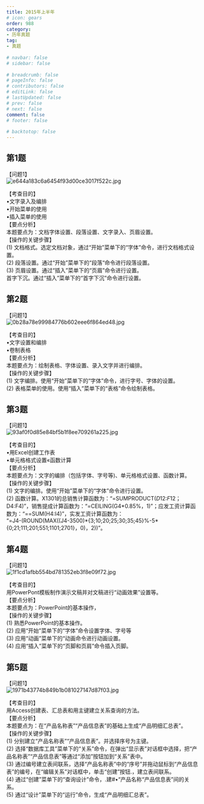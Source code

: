 ```yaml
---  
title: 2015年上半年  
# icon: gears  
order: 988  
category:  
- 历年真题  
tag:  
- 真题  
  
# navbar: false  
# sidebar: false  
  
# breadcrumb: false  
# pageInfo: false  
# contributors: false  
# editLink: false  
# lastUpdated: false  
# prev: false  
# next: false  
comment: false  
# footer: false  
  
# backtotop: false  
---  
```

## 第1题 ##

【问题1】  
![e644a183c6a6454f93d00ce3017f522c.jpg][]  
  
【考查目的】  
•文字录入及编排  
•开始菜单的使用  
•插入菜单的使用  
【要点分析】  
本题要点为：文档字体设置、段落设置、文字录入、页眉设置。  
【操作的关键步骤】  
(1) 文档格式。选定文档对象，通过“开始”菜单下的“字体”命令，进行文档格式设置。  
(2) 段落设置。通过“开始”菜单下的“段落“命令进行段落设置。  
(3) 页眉设置。通过“插入”菜单下的“页眉”命令进行设置。  
首字下沉。通过“插入”菜单下的“首字下沉”命令进行设置。  


## 第2题 ##

【问题1】  
![0b28a78e99984776b602eee6f864ed48.jpg][]  
  
【考查目的】  
•文字设置和编排  
•卷制表格  
【要点分析】  
本题要点为：绘制表格、字体设置、录入文字并进行编排。  
【操作的关键步骤】  
(1) 文字编排。使用“开始”菜单下的“字体”命令，进行字号、字体的设置。  
(2) 表格菜单的使用。使用“插入”菜单下的“表格”命令绘制表格。  


## 第3题 ##

【问题1】  
![93af0f0d85e84bf5b1f8ee709261a225.jpg][]  
  
【考查目的】  
•用Excel创建工作表  
•单元格格式设置«函数计算  
【要点分析】  
本题要点为：文字的编排（包括字体、字号等)、单元格格式设置、函数计算。  
【操作的关键步骤】  
(1) 文字的编排。使用“开始”菜单下的“字体”命令进行设置。  
(2) 函数计算。X1301的总销售计算函数为：“=SUMPRODUCT($D$12:$F$12；D4:F4)”，销售提成计算函数为：“=CEILING(G4\*0.85%，1)”；应发工资计算函数为：“==SUM(H4:I4)”，实发工资计算函数为：  
“=J4-(ROUND(MAX((J4-3500)\*\{3;10;20;25;30;35;45\}%-5\*\{0;21;111;201;551;1101;2701\}，0)，2))”。  
  


## 第4题 ##

【问题1】  
![1f1cd1afbb554bd781352eb3f8e09f72.jpg][]  
  
【考查目的】  
用PowerPont模板制作演示文稿并对文稿进行“动画效果”设置等。  
【要点分析】  
本题要点为：PowerPoint的基本操作，  
【操作的关键步骤】  
(1) 熟悉PowerPoint的基本操作。  
(2) 应用“开始”菜单下的“字体”命令设置字体、字号等  
(3) 应用“动画”菜单下的“动画命令进行动画设置。  
(4) 应用“插入”菜单下的“页脚和页肩”命令插入页脚。  


## 第5题 ##

【问题1】  
![1971b43774b849b1b081027147d87f03.jpg][]  
  
【考查目的】  
用Access创建表、汇总表和用主键建立关系查询的方法。  
【要点分析】  
本题要点为：在“产品名称表”“产品信息表”的基础上生成“产品明细汇总表”。  
【操作的关键步骤】  
(1) 分别建立“产品名称表”“产品信息表”。并选择序号为主键。  
(2) 选择“数据库工具”菜单下的“关系”命令，在弹出“显示表”对话框中选择，把“产品名称表”“产品信息表”等通过“添加”按钮加到“关系”表中。  
(3) 通过编号建立表间联系，选择“产品名称表”中的“序号”并拖动鼠标到“产品信息表”的编号，在“编辑关系”对话框中，单击“创建”按钮.，建立表间联系。  
(4) 通过“创建”菜单下的“查询设计”命令，.建\#•“产品名称“产品信息表”间的关系。  
(5) 通过“设计”菜单下的“运行”命令，生成“产品明细汇总表”。  



[e644a183c6a6454f93d00ce3017f522c.jpg]: https://www.xkxxkx.cn/file/exam/software/信息处理技术员/案例/第1题/e644a183c6a6454f93d00ce3017f522c.jpg
[0b28a78e99984776b602eee6f864ed48.jpg]: https://www.xkxxkx.cn/file/exam/software/信息处理技术员/案例/第2题/0b28a78e99984776b602eee6f864ed48.jpg
[93af0f0d85e84bf5b1f8ee709261a225.jpg]: https://www.xkxxkx.cn/file/exam/software/信息处理技术员/案例/第3题/93af0f0d85e84bf5b1f8ee709261a225.jpg
[1f1cd1afbb554bd781352eb3f8e09f72.jpg]: https://www.xkxxkx.cn/file/exam/software/信息处理技术员/案例/第4题/1f1cd1afbb554bd781352eb3f8e09f72.jpg
[1971b43774b849b1b081027147d87f03.jpg]: https://www.xkxxkx.cn/file/exam/software/信息处理技术员/案例/第5题/1971b43774b849b1b081027147d87f03.jpg
